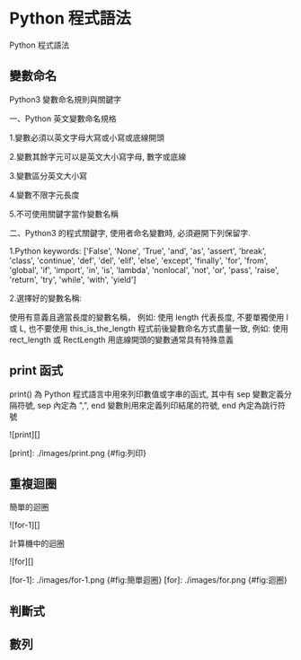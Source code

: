 Python 程式語法
===

Python 程式語法

變數命名
---
Python3 變數命名規則與關鍵字

一、Python 英文變數命名規格

1.變數必須以英文字母大寫或小寫或底線開頭

2.變數其餘字元可以是英文大小寫字母, 數字或底線

3.變數區分英文大小寫

4.變數不限字元長度

5.不可使用關鍵字當作變數名稱

二、Python3 的程式關鍵字, 使用者命名變數時, 必須避開下列保留字.

1.Python keywords: ['False', 'None', 'True', 'and', 'as', 'assert', 'break', 'class', 'continue', 'def', 'del', 'elif', 'else', 'except', 'finally', 'for', 'from', 'global', 'if', 'import', 'in', 'is', 'lambda', 'nonlocal', 'not', 'or', 'pass', 'raise', 'return', 'try', 'while', 'with', 'yield']

2.選擇好的變數名稱:

使用有意義且適當長度的變數名稱， 例如: 使用 length 代表長度, 不要單獨使用 l 或 L, 也不要使用 this_is_the_length
程式前後變數命名方式盡量一致, 例如: 使用 rect_length 或 RectLength
用底線開頭的變數通常具有特殊意義

print 函式
---
print() 為 Python 程式語言中用來列印數值或字串的函式, 其中有 sep 變數定義分隔符號, sep 內定為 ",", end 變數則用來定義列印結尾的符號, end 內定為跳行符號


![print][]

[print]: ./images/print.png {#fig:列印}

重複迴圈
---
簡單的迴圈

![for-1][]

計算機中的迴圈

![for][]



[for-1]: ./images/for-1.png {#fig:簡單迴圈}
[for]: ./images/for.png {#fig:迴圈}





判斷式
---

數列
---
